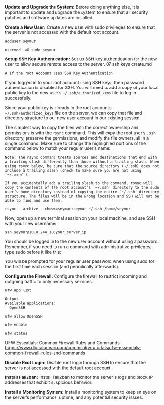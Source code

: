 

**Update and Upgrade the System:**
Before doing anything else, it is important to update and upgrade the system to ensure that all security patches and software updates are installed.


**Create a New User:**
Create a new user with sudo privileges to ensure that the server is not accessed with the default root account.
```
adduser seymur
```
```
usermod -aG sudo seymur
```



**Setup SSH Key Authentication:**
Set up SSH key authentication for the new user to allow secure remote access to the server.
 07 ssh keys create.md

` # If the root Account Uses SSH Key Authentication `

If you logged in to your root account using SSH keys, then password authentication is disabled for SSH. You will need to add a copy of your local public key to the new user’s `~/.ssh/authorized_keys` file to log in successfully.

Since your public key is already in the root account’s `~/.ssh/authorized_keys` file on the server, we can copy that file and directory structure to our new user account in our existing session.

The simplest way to copy the files with the correct ownership and permissions is with the `rsync` command. This will copy the root user’s `.ssh `directory, preserve the permissions, and modify the file owners, all in a single command. Make sure to change the highlighted portions of the command below to match your regular user’s name:


```
Note: The rsync command treats sources and destinations that end with a trailing slash differently than those without a trailing slash. When using rsync below, be sure that the source directory (~/.ssh) does not include a trailing slash (check to make sure you are not using `~/.ssh/`).

If you accidentally add a trailing slash to the command, rsync will copy the contents of the root account’s `~/.ssh` directory to the sudo user’s home directory instead of copying the entire `~/.ssh` directory structure. The files will be in the wrong location and SSH will not be able to find and use them.
```

```
rsync --archive --chown=seymur:seymur ~/.ssh /home/seymur
```

Now, open up a new terminal session on your local machine, and use SSH with your new username:

```
ssh seymur@10.8.244.183your_server_ip
```
You should be logged in to the new user account without using a password. Remember, if you need to run a command with administrative privileges, type sudo before it like this:

You will be prompted for your regular user password when using sudo for the first time each session (and periodically afterwards).




**Configure the Firewall:**
Configure the firewall to restrict incoming and outgoing traffic to only necessary services.

```
ufw app list
```

```
Output
Available applications:
  OpenSSH
  ```

```
ufw allow OpenSSH
```

```
ufw enable
```

```
ufw status
```

UFW Essentials: Common Firewall Rules and Commands
 https://www.digitalocean.com/community/tutorials/ufw-essentials-common-firewall-rules-and-commands

**Disable Root Login:**
Disable root login through SSH to ensure that the server is not accessed with the default root account.

**Install Fail2ban:**
Install Fail2ban to monitor the server's logs and block IP addresses that exhibit suspicious behavior.


**Install a Monitoring System:**
Install a monitoring system to keep an eye on the server's performance, uptime, and any potential security issues.

